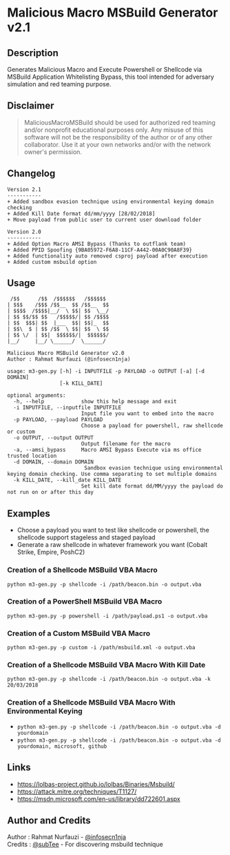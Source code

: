 # Malicious Macro MSBuild Generator v2.1

## Description
Generates Malicious Macro and Execute Powershell or Shellcode via MSBuild Application Whitelisting Bypass, this tool intended for adversary simulation and red teaming purpose.

## Disclaimer
> MaliciousMacroMSBuild should be used for authorized red teaming and/or nonprofit educational purposes only. Any misuse of this software will not be the responsibility of the author or of any other collaborator. Use it at your own networks and/or with the network owner's permission.

## Changelog
```
Version 2.1
-----------
+ Added sandbox evasion technique using environmental keying domain checking
+ Added Kill Date format dd/mm/yyyy [28/02/2018]
+ Move payload from public user to current user download folder

Version 2.0
-----------
+ Added Option Macro AMSI Bypass (Thanks to outflank team)
+ Added PPID Spoofing {9BA05972-F6A8-11CF-A442-00A0C90A8F39}
+ Added functionality auto removed csproj payload after execution
+ Added custom msbuild option
```

## Usage
```
 /$$      /$$  /$$$$$$   /$$$$$$ 
| $$$    /$$$ /$$__  $$ /$$__  $$
| $$$$  /$$$$|__/  \ $$| $$  \__/
| $$ $$/$$ $$   /$$$$$/| $$ /$$$$
| $$  $$$| $$  |___  $$| $$|_  $$
| $$\  $ | $$ /$$  \ $$| $$  \ $$
| $$ \/  | $$|  $$$$$$/|  $$$$$$/
|__/     |__/ \______/  \______/ 

Malicious Macro MSBuild Generator v2.0
Author : Rahmat Nurfauzi (@infosecn1nja)
   
usage: m3-gen.py [-h] -i INPUTFILE -p PAYLOAD -o OUTPUT [-a] [-d DOMAIN]
                 [-k KILL_DATE]

optional arguments:
  -h, --help            show this help message and exit
  -i INPUTFILE, --inputfile INPUTFILE
                        Input file you want to embed into the macro
  -p PAYLOAD, --payload PAYLOAD
                        Choose a payload for powershell, raw shellcode or custom
  -o OUTPUT, --output OUTPUT
                        Output filename for the macro
  -a, --amsi_bypass     Macro AMSI Bypass Execute via ms office trusted location
  -d DOMAIN, --domain DOMAIN
                         Sandbox evasion technique using environmental keying domain checking. Use comma separating to set multiple domains
  -k KILL_DATE, --kill_date KILL_DATE
                        Set kill date format dd/MM/yyyy the payload do not run on or after this day
```

## Examples
* Choose a payload you want to test like shellcode or powershell, the shellcode support  stageless and staged payload
* Generate a raw shellcode in whatever framework you want (Cobalt Strike, Empire, PoshC2)

### Creation of a Shellcode MSBuild VBA Macro 
`python m3-gen.py -p shellcode -i /path/beacon.bin -o output.vba`

### Creation of a PowerShell MSBuild VBA Macro 
`python m3-gen.py -p powershell -i /path/payload.ps1 -o output.vba`

### Creation of a Custom MSBuild VBA Macro 
`python m3-gen.py -p custom -i /path/msbuild.xml -o output.vba`

### Creation of a Shellcode MSBuild VBA Macro With Kill Date
`python m3-gen.py -p shellcode -i /path/beacon.bin -o output.vba -k 20/03/2018`

### Creation of a Shellcode MSBuild VBA Macro With Environmental Keying
* `python m3-gen.py -p shellcode -i /path/beacon.bin -o output.vba -d yourdomain`
* `python m3-gen.py -p shellcode -i /path/beacon.bin -o output.vba -d yourdomain, microsoft, github`

## Links
* https://lolbas-project.github.io/lolbas/Binaries/Msbuild/
* https://attack.mitre.org/techniques/T1127/
* https://msdn.microsoft.com/en-us/library/dd722601.aspx

## Author and Credits
Author : Rahmat Nurfauzi - [@infosecn1nja](https://twitter.com/infosecn1nja)  
Credits : [@subTee](https://twitter.com/subtee) - For discovering msbuild technique